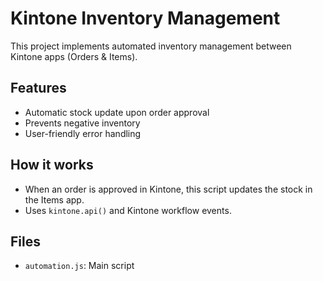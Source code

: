 # Kintone Inventory Management

This project implements automated inventory management between Kintone apps (Orders & Items).

## Features

- Automatic stock update upon order approval
- Prevents negative inventory
- User-friendly error handling

## How it works

- When an order is approved in Kintone, this script updates the stock in the Items app.
- Uses `kintone.api()` and Kintone workflow events.

## Files

- `automation.js`: Main script

